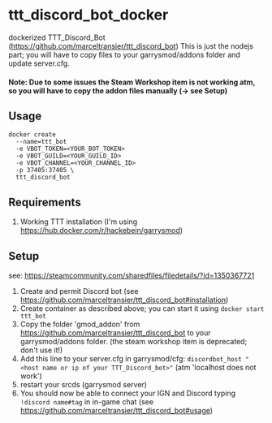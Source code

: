 # ttt_discord_bot_docker
dockerized TTT_Discord_Bot (https://github.com/marceltransier/ttt_discord_bot)
This is just the nodejs part; you will have to copy files to your garrysmod/addons folder and update server.cfg.
#### Note: Due to some issues the Steam Workshop item is not working atm, so you will have to copy the addon files manually (-> see Setup)

## Usage
```
docker create
  --name=ttt_bot 
  -e VBOT_TOKEN=<YOUR_BOT_TOKEN> 
  -e VBOT_GUILD=<YOUR_GUILD_ID> 
  -e VBOT_CHANNEL=<YOUR_CHANNEL_ID>
  -p 37405:37405 \
  ttt_discord_bot
```

## Requirements
1. Working TTT installation (I'm using https://hub.docker.com/r/hackebein/garrysmod)

## Setup
see: https://steamcommunity.com/sharedfiles/filedetails/?id=1350367721
1. Create and permit Discord bot (see https://github.com/marceltransier/ttt_discord_bot#installation)
2. Create container as described above; you can start it using `docker start ttt_bot`
3. Copy the folder 'gmod_addon' from https://github.com/marceltransier/ttt_discord_bot to your garrysmod/addons folder. (the steam workshop item is deprecated; don't use it!)
4. Add this line to your server.cfg in garrysmod/cfg: `discordbot_host "<host name or ip of your TTT_Discord_bot>"` (atm 'localhost does not work')
5. restart your srcds (garrysmod server)
6. You should now be able to connect your IGN and Discord typing `!discord name#tag` in in-game chat (see https://github.com/marceltransier/ttt_discord_bot#usage)
